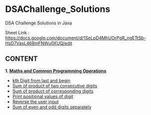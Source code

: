 # DSAChallenge_Solutions
DSA Challenge Solutions in Java

Sheet Link : https://docs.google.com/document/d/1SeLpD4MhUOrPgR_ngETtSb-HsD7VasL468mFNWu0XUQ/edit

## CONTENT
<b>1. [Maths and Common Programming Operations](Maths%20and%20Common%20Programming%20Operations)</b>
* [kth Digit from last and begin](Maths%20and%20Common%20Programming%20Operations/kth_digit.java)
* [Sum of product of two consecutive digits](Maths%20and%20Common%20Programming%20Operations/sumOf_two_consecutive.java)
* [Sum of product of corresponding digits](Maths%20and%20Common%20Programming%20Operations/sumOf_corresponding_digits.java)
* [Print positional values of digit](Maths%20and%20Common%20Programming%20Operations/positional_values.java)
* [Reverse the user input](Maths%20and%20Common%20Programming%20Operations/reverse_number.java)
* [Sum of even and odd digits separately](Maths%20and%20Common%20Programming%20Operations/sumOf_EvenOddDigits.java)
